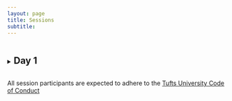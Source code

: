 ```yaml
---
layout: page
title: Sessions 
subtitle: 
---
```


<details>
  <summary><h2 style="display:inline-block">Day 1</h2></summary>

  <details>
    <summary><h3 style="display:inline-block">Challenges, Opportunities, and Myths in Data Science</h3></summary>

    DETAILS 1
    
  </details>  
  
  <details>
  <summary><h3 style="display:inline-block">Nutrition Data Sharing</h3></summary>
  
  DETAILS 2
  
  </details>
  
  <details>
  <summary><h3 style="display:inline-block">Standardization of Anthropometric Measurements</h3></summary>
  
  DETAILS 3
  
  </details>
  
  <details>
  <summary><h3 style="display:inline-block">Big Data Challenges in Molecular Nutrition</h3></summary>

  DETAILS 4
  
  </details>
  
</details>

All session participants are expected to adhere to the [Tufts University Code of Conduct](https://students.tufts.edu/student-affairs/student-life-policies/code-conduct)
